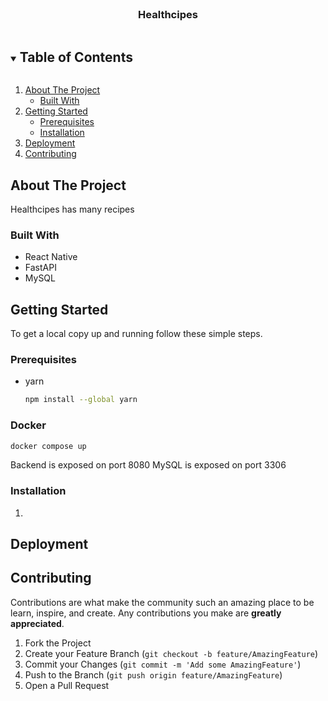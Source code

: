 <!-- PROJECT LOGO -->
<br />
<p align="center">
  <h3 align="center">Healthcipes</h3>
</p>


<!-- TABLE OF CONTENTS -->
<details open="open">
  <summary><h2 style="display: inline-block">Table of Contents</h2></summary>
  <ol>
    <li>
      <a href="#about-the-project">About The Project</a>
      <ul>
        <li><a href="#built-with">Built With</a></li>
      </ul>
    </li>
    <li>
      <a href="#getting-started">Getting Started</a>
      <ul>
        <li><a href="#prerequisites">Prerequisites</a></li>
        <li><a href="#installation">Installation</a></li>
      </ul>
    </li>
    <li><a href="#usage">Deployment</a></li>
    <li><a href="#contributing">Contributing</a></li>
  </ol>
</details>



<!-- ABOUT THE PROJECT -->
## About The Project

Healthcipes has many recipes


### Built With

* React Native
* FastAPI
* MySQL


<!-- GETTING STARTED -->
## Getting Started

To get a local copy up and running follow these simple steps.

### Prerequisites

* yarn
  ```sh
  npm install --global yarn
  ```

### Docker

```sh
docker compose up
```
Backend is exposed on port 8080
MySQL is exposed on port 3306

### Installation

1. 

<!-- DEPLOYMENT EXAMPLES -->
## Deployment



<!-- CONTRIBUTING -->
## Contributing

Contributions are what make the community such an amazing place to be learn, inspire, and create. Any contributions you make are **greatly appreciated**.

1. Fork the Project
2. Create your Feature Branch (`git checkout -b feature/AmazingFeature`)
3. Commit your Changes (`git commit -m 'Add some AmazingFeature'`)
4. Push to the Branch (`git push origin feature/AmazingFeature`)
5. Open a Pull Request
